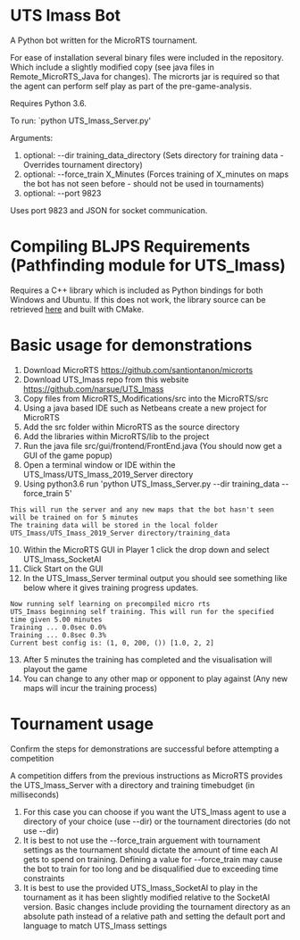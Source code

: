 # UTS Imass Bot

A Python bot written for the MicroRTS tournament.

For ease of installation several binary files were included in the repository.
Which include a slightly modified copy (see java files in Remote_MicroRTS_Java for changes).
The microrts jar is required so that the agent can perform self play as part of the pre-game-analysis.

Requires Python 3.6.


To run:
`python UTS_Imass_Server.py'

Arguments:

1. optional: --dir training_data_directory (Sets directory for training data - Overrides tournament directory)
2. optional: --force_train X_Minutes (Forces training of X_minutes on maps the bot has not seen before - should not be used in tournaments)
3. optional: --port 9823 

Uses port 9823 and JSON for socket communication.

# Compiling BLJPS Requirements (Pathfinding module for UTS_Imass)

Requires a C++ library which is included as Python bindings for both Windows and Ubuntu. If this does not work, the library source can be retrieved [here](https://github.com/narsue/BLJPS_Python) and built with CMake.

# Basic usage for demonstrations

1. Download MicroRTS https://github.com/santiontanon/microrts
2. Download UTS_Imass repo from this website https://github.com/narsue/UTS_Imass
3. Copy files from MicroRTS_Modifications/src into the MicroRTS/src
4. Using a java based IDE such as Netbeans create a new project for MicroRTS
5. Add the src folder within MicroRTS as the source directory
6. Add the libraries within MicroRTS/lib to the project
7. Run the java file src/gui/frontend/FrontEnd.java (You should now get a GUI of the game popup)
8. Open a terminal window or IDE within the UTS_Imass/UTS_Imass_2019_Server directory
9. Using python3.6 run 'python UTS_Imass_Server.py --dir training_data --force_train 5'

```
This will run the server and any new maps that the bot hasn't seen will be trained on for 5 minutes
The training data will be stored in the local folder UTS_Imass/UTS_Imass_2019_Server directory/training_data
```

10. Within the MicroRTS GUI in Player 1 click the drop down and select UTS_Imass_SocketAI
11. Click Start on the GUI
12. In the UTS_Imass_Server terminal output you should see something like below where it gives training progress updates.
```
Now running self learning on precompiled micro rts
UTS_Imass beginning self training. This will run for the specified time given 5.00 minutes
Training ... 0.0sec 0.0%
Training ... 0.8sec 0.3%
Current best config is: (1, 0, 200, ()) [1.0, 2, 2]
```

13. After 5 minutes the training has completed and the visualisation will playout the game
14. You can change to any other map or opponent to play against (Any new maps will incur the training process)


# Tournament usage

Confirm the steps for demonstrations are successful before attempting a competition

A competition differs from the previous instructions as MicroRTS provides the UTS_Imass_Server with a directory and training timebudget (in milliseconds)

1. For this case you can choose if you want the UTS_Imass agent to use a directory of your choice (use --dir) or the tournament directories (do not use --dir)
2. It is best to not use the --force_train arguement with tournament settings as the tournament should dictate the amount of time each AI gets to spend on training. Defining a value for --force_train may cause the bot to train for too long and be disqualified due to exceeding time constraints
3. It is best to use the provided UTS_Imass_SocketAI to play in the tournament as it has been slightly modified relative to the SocketAI version. Basic changes include providing the tournament directory as an absolute path instead of a relative path and setting the default port and language to match UTS_Imass settings